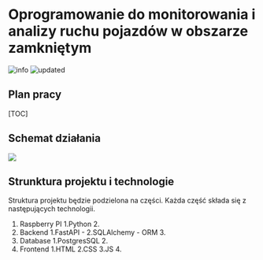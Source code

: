 Oprogramowanie do monitorowania i analizy ruchu pojazdów w obszarze zamkniętym
===
![info](https://img.shields.io/badge/Praca%20dyplomowa-w%20toku-green)
![updated](https://img.shields.io/eclipse-marketplace/last-update/olekczubiak/Praca-dyplomowa/)

## Plan pracy

[TOC]

## Schemat działania
![](https://i.imgur.com/Np2awtv.png)


## Strunktura projektu i technologie

Struktura projektu będzie podzielona na części. Każda część składa się z następujących technologii.

1. Raspberry PI
    1.Python
    2.
3. Backend
    1.FastAPI - 
    2.SQLAlchemy - ORM
    3.
5. Database
    1.PostgresSQL
    2.
7. Frontend
    1.HTML
    2.CSS
    3.JS
    4.
